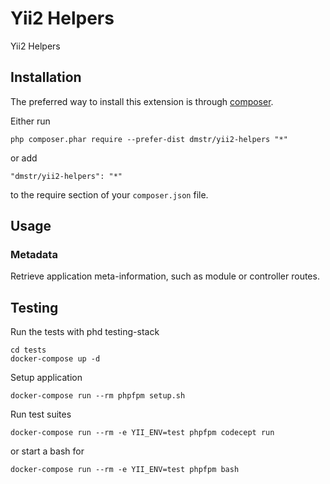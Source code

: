 Yii2 Helpers
============

Yii2 Helpers

Installation
------------

The preferred way to install this extension is through [composer](http://getcomposer.org/download/).

Either run

```
php composer.phar require --prefer-dist dmstr/yii2-helpers "*"
```

or add

```
"dmstr/yii2-helpers": "*"
```

to the require section of your `composer.json` file.


Usage
-----

### Metadata

Retrieve application meta-information, such as module or controller routes.



Testing
-------

Run the tests with phd testing-stack

    cd tests
    docker-compose up -d

Setup application

    docker-compose run --rm phpfpm setup.sh

Run test suites

    docker-compose run --rm -e YII_ENV=test phpfpm codecept run

or start a bash for 

    docker-compose run --rm -e YII_ENV=test phpfpm bash
